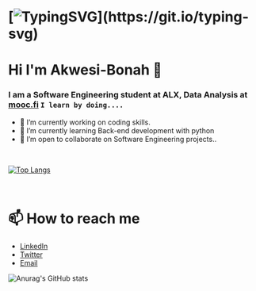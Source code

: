 # [![TypingSVG](https://readme-typing-svg.demolab.com?lines=Hello!+👋;+You+Are+Welcome+To+My+Profile;My+Name+is++Akwesi-Bonah;I+Am+Passionate+About+Coding;)](https://git.io/typing-svg)

# Hi I'm Akwesi-Bonah 👋


### I am a Software Engineering student at ALX, Data Analysis at [mooc.fi](https://courses.mooc.fi/org/uh-cs/courses/dap-22)  `I learn by doing....`
- 🔭 I’m currently working on coding skills.
- 🌱 I’m currently learning Back-end  development with python
- 👯 I’m open to collaborate on Software Engineering projects..

<br>

[![Top Langs](https://github-readme-stats.vercel.app/api/top-langs/?username=Akwesi-bonah&layout=compact)](https://github.com/Akwesi-bonah/github-readme-stats)


<br>

# 📫 How to reach me

* [LinkedIn](https://www.linkedin.com/in/george-arhin-bonnah-5330b925a)
* [Twitter](https://twitter.com/AkwesiBona)
* [Email](mailto:messagearhinbonnah@gmail.com)

![Anurag's GitHub stats](https://github-readme-stats.vercel.app/api?username=Akwesi-bonah&show_icons=true&theme=radical)
